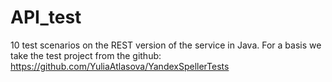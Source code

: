 # API_test

10 test scenarios on the REST version of the service in Java.
For a basis we take the test project from the github: https://github.com/YuliaAtlasova/YandexSpellerTests 
